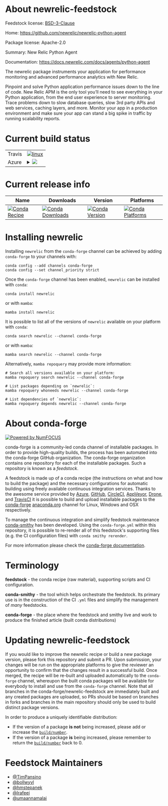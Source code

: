 About newrelic-feedstock
========================

Feedstock license: [BSD-3-Clause](https://github.com/conda-forge/newrelic-feedstock/blob/main/LICENSE.txt)

Home: https://github.com/newrelic/newrelic-python-agent

Package license: Apache-2.0

Summary: New Relic Python Agent

Documentation: https://docs.newrelic.com/docs/agents/python-agent

The newrelic package instruments your application for performance
monitoring and advanced performance analytics with New Relic.

Pinpoint and solve Python application performance issues down to the line
of code. New Relic APM is the only tool you’ll need to see everything in
your Python application, from the end user experience to server monitoring.
Trace problems down to slow database queries, slow 3rd party APIs and web
services, caching layers, and more. Monitor your app in a production
environment and make sure your app can stand a big spike in traffic by
running scalability reports.


Current build status
====================


<table><tr>
    <td>Travis</td>
    <td>
      <a href="https://app.travis-ci.com/conda-forge/newrelic-feedstock">
        <img alt="linux" src="https://img.shields.io/travis/com/conda-forge/newrelic-feedstock/main.svg?label=Linux">
      </a>
    </td>
  </tr>
    
  <tr>
    <td>Azure</td>
    <td>
      <details>
        <summary>
          <a href="https://dev.azure.com/conda-forge/feedstock-builds/_build/latest?definitionId=5509&branchName=main">
            <img src="https://dev.azure.com/conda-forge/feedstock-builds/_apis/build/status/newrelic-feedstock?branchName=main">
          </a>
        </summary>
        <table>
          <thead><tr><th>Variant</th><th>Status</th></tr></thead>
          <tbody><tr>
              <td>linux_64_python3.10.____cpython</td>
              <td>
                <a href="https://dev.azure.com/conda-forge/feedstock-builds/_build/latest?definitionId=5509&branchName=main">
                  <img src="https://dev.azure.com/conda-forge/feedstock-builds/_apis/build/status/newrelic-feedstock?branchName=main&jobName=linux&configuration=linux%20linux_64_python3.10.____cpython" alt="variant">
                </a>
              </td>
            </tr><tr>
              <td>linux_64_python3.11.____cpython</td>
              <td>
                <a href="https://dev.azure.com/conda-forge/feedstock-builds/_build/latest?definitionId=5509&branchName=main">
                  <img src="https://dev.azure.com/conda-forge/feedstock-builds/_apis/build/status/newrelic-feedstock?branchName=main&jobName=linux&configuration=linux%20linux_64_python3.11.____cpython" alt="variant">
                </a>
              </td>
            </tr><tr>
              <td>linux_64_python3.12.____cpython</td>
              <td>
                <a href="https://dev.azure.com/conda-forge/feedstock-builds/_build/latest?definitionId=5509&branchName=main">
                  <img src="https://dev.azure.com/conda-forge/feedstock-builds/_apis/build/status/newrelic-feedstock?branchName=main&jobName=linux&configuration=linux%20linux_64_python3.12.____cpython" alt="variant">
                </a>
              </td>
            </tr><tr>
              <td>linux_64_python3.8.____cpython</td>
              <td>
                <a href="https://dev.azure.com/conda-forge/feedstock-builds/_build/latest?definitionId=5509&branchName=main">
                  <img src="https://dev.azure.com/conda-forge/feedstock-builds/_apis/build/status/newrelic-feedstock?branchName=main&jobName=linux&configuration=linux%20linux_64_python3.8.____cpython" alt="variant">
                </a>
              </td>
            </tr><tr>
              <td>linux_64_python3.9.____73_pypy</td>
              <td>
                <a href="https://dev.azure.com/conda-forge/feedstock-builds/_build/latest?definitionId=5509&branchName=main">
                  <img src="https://dev.azure.com/conda-forge/feedstock-builds/_apis/build/status/newrelic-feedstock?branchName=main&jobName=linux&configuration=linux%20linux_64_python3.9.____73_pypy" alt="variant">
                </a>
              </td>
            </tr><tr>
              <td>linux_64_python3.9.____cpython</td>
              <td>
                <a href="https://dev.azure.com/conda-forge/feedstock-builds/_build/latest?definitionId=5509&branchName=main">
                  <img src="https://dev.azure.com/conda-forge/feedstock-builds/_apis/build/status/newrelic-feedstock?branchName=main&jobName=linux&configuration=linux%20linux_64_python3.9.____cpython" alt="variant">
                </a>
              </td>
            </tr><tr>
              <td>linux_aarch64_python3.10.____cpython</td>
              <td>
                <a href="https://dev.azure.com/conda-forge/feedstock-builds/_build/latest?definitionId=5509&branchName=main">
                  <img src="https://dev.azure.com/conda-forge/feedstock-builds/_apis/build/status/newrelic-feedstock?branchName=main&jobName=linux&configuration=linux%20linux_aarch64_python3.10.____cpython" alt="variant">
                </a>
              </td>
            </tr><tr>
              <td>linux_aarch64_python3.11.____cpython</td>
              <td>
                <a href="https://dev.azure.com/conda-forge/feedstock-builds/_build/latest?definitionId=5509&branchName=main">
                  <img src="https://dev.azure.com/conda-forge/feedstock-builds/_apis/build/status/newrelic-feedstock?branchName=main&jobName=linux&configuration=linux%20linux_aarch64_python3.11.____cpython" alt="variant">
                </a>
              </td>
            </tr><tr>
              <td>linux_aarch64_python3.12.____cpython</td>
              <td>
                <a href="https://dev.azure.com/conda-forge/feedstock-builds/_build/latest?definitionId=5509&branchName=main">
                  <img src="https://dev.azure.com/conda-forge/feedstock-builds/_apis/build/status/newrelic-feedstock?branchName=main&jobName=linux&configuration=linux%20linux_aarch64_python3.12.____cpython" alt="variant">
                </a>
              </td>
            </tr><tr>
              <td>linux_aarch64_python3.8.____cpython</td>
              <td>
                <a href="https://dev.azure.com/conda-forge/feedstock-builds/_build/latest?definitionId=5509&branchName=main">
                  <img src="https://dev.azure.com/conda-forge/feedstock-builds/_apis/build/status/newrelic-feedstock?branchName=main&jobName=linux&configuration=linux%20linux_aarch64_python3.8.____cpython" alt="variant">
                </a>
              </td>
            </tr><tr>
              <td>linux_aarch64_python3.9.____73_pypy</td>
              <td>
                <a href="https://dev.azure.com/conda-forge/feedstock-builds/_build/latest?definitionId=5509&branchName=main">
                  <img src="https://dev.azure.com/conda-forge/feedstock-builds/_apis/build/status/newrelic-feedstock?branchName=main&jobName=linux&configuration=linux%20linux_aarch64_python3.9.____73_pypy" alt="variant">
                </a>
              </td>
            </tr><tr>
              <td>linux_aarch64_python3.9.____cpython</td>
              <td>
                <a href="https://dev.azure.com/conda-forge/feedstock-builds/_build/latest?definitionId=5509&branchName=main">
                  <img src="https://dev.azure.com/conda-forge/feedstock-builds/_apis/build/status/newrelic-feedstock?branchName=main&jobName=linux&configuration=linux%20linux_aarch64_python3.9.____cpython" alt="variant">
                </a>
              </td>
            </tr><tr>
              <td>linux_ppc64le_python3.10.____cpython</td>
              <td>
                <a href="https://dev.azure.com/conda-forge/feedstock-builds/_build/latest?definitionId=5509&branchName=main">
                  <img src="https://dev.azure.com/conda-forge/feedstock-builds/_apis/build/status/newrelic-feedstock?branchName=main&jobName=linux&configuration=linux%20linux_ppc64le_python3.10.____cpython" alt="variant">
                </a>
              </td>
            </tr><tr>
              <td>linux_ppc64le_python3.11.____cpython</td>
              <td>
                <a href="https://dev.azure.com/conda-forge/feedstock-builds/_build/latest?definitionId=5509&branchName=main">
                  <img src="https://dev.azure.com/conda-forge/feedstock-builds/_apis/build/status/newrelic-feedstock?branchName=main&jobName=linux&configuration=linux%20linux_ppc64le_python3.11.____cpython" alt="variant">
                </a>
              </td>
            </tr><tr>
              <td>linux_ppc64le_python3.12.____cpython</td>
              <td>
                <a href="https://dev.azure.com/conda-forge/feedstock-builds/_build/latest?definitionId=5509&branchName=main">
                  <img src="https://dev.azure.com/conda-forge/feedstock-builds/_apis/build/status/newrelic-feedstock?branchName=main&jobName=linux&configuration=linux%20linux_ppc64le_python3.12.____cpython" alt="variant">
                </a>
              </td>
            </tr><tr>
              <td>linux_ppc64le_python3.8.____cpython</td>
              <td>
                <a href="https://dev.azure.com/conda-forge/feedstock-builds/_build/latest?definitionId=5509&branchName=main">
                  <img src="https://dev.azure.com/conda-forge/feedstock-builds/_apis/build/status/newrelic-feedstock?branchName=main&jobName=linux&configuration=linux%20linux_ppc64le_python3.8.____cpython" alt="variant">
                </a>
              </td>
            </tr><tr>
              <td>linux_ppc64le_python3.9.____73_pypy</td>
              <td>
                <a href="https://dev.azure.com/conda-forge/feedstock-builds/_build/latest?definitionId=5509&branchName=main">
                  <img src="https://dev.azure.com/conda-forge/feedstock-builds/_apis/build/status/newrelic-feedstock?branchName=main&jobName=linux&configuration=linux%20linux_ppc64le_python3.9.____73_pypy" alt="variant">
                </a>
              </td>
            </tr><tr>
              <td>linux_ppc64le_python3.9.____cpython</td>
              <td>
                <a href="https://dev.azure.com/conda-forge/feedstock-builds/_build/latest?definitionId=5509&branchName=main">
                  <img src="https://dev.azure.com/conda-forge/feedstock-builds/_apis/build/status/newrelic-feedstock?branchName=main&jobName=linux&configuration=linux%20linux_ppc64le_python3.9.____cpython" alt="variant">
                </a>
              </td>
            </tr><tr>
              <td>osx_64_python3.10.____cpython</td>
              <td>
                <a href="https://dev.azure.com/conda-forge/feedstock-builds/_build/latest?definitionId=5509&branchName=main">
                  <img src="https://dev.azure.com/conda-forge/feedstock-builds/_apis/build/status/newrelic-feedstock?branchName=main&jobName=osx&configuration=osx%20osx_64_python3.10.____cpython" alt="variant">
                </a>
              </td>
            </tr><tr>
              <td>osx_64_python3.11.____cpython</td>
              <td>
                <a href="https://dev.azure.com/conda-forge/feedstock-builds/_build/latest?definitionId=5509&branchName=main">
                  <img src="https://dev.azure.com/conda-forge/feedstock-builds/_apis/build/status/newrelic-feedstock?branchName=main&jobName=osx&configuration=osx%20osx_64_python3.11.____cpython" alt="variant">
                </a>
              </td>
            </tr><tr>
              <td>osx_64_python3.12.____cpython</td>
              <td>
                <a href="https://dev.azure.com/conda-forge/feedstock-builds/_build/latest?definitionId=5509&branchName=main">
                  <img src="https://dev.azure.com/conda-forge/feedstock-builds/_apis/build/status/newrelic-feedstock?branchName=main&jobName=osx&configuration=osx%20osx_64_python3.12.____cpython" alt="variant">
                </a>
              </td>
            </tr><tr>
              <td>osx_64_python3.8.____cpython</td>
              <td>
                <a href="https://dev.azure.com/conda-forge/feedstock-builds/_build/latest?definitionId=5509&branchName=main">
                  <img src="https://dev.azure.com/conda-forge/feedstock-builds/_apis/build/status/newrelic-feedstock?branchName=main&jobName=osx&configuration=osx%20osx_64_python3.8.____cpython" alt="variant">
                </a>
              </td>
            </tr><tr>
              <td>osx_64_python3.9.____73_pypy</td>
              <td>
                <a href="https://dev.azure.com/conda-forge/feedstock-builds/_build/latest?definitionId=5509&branchName=main">
                  <img src="https://dev.azure.com/conda-forge/feedstock-builds/_apis/build/status/newrelic-feedstock?branchName=main&jobName=osx&configuration=osx%20osx_64_python3.9.____73_pypy" alt="variant">
                </a>
              </td>
            </tr><tr>
              <td>osx_64_python3.9.____cpython</td>
              <td>
                <a href="https://dev.azure.com/conda-forge/feedstock-builds/_build/latest?definitionId=5509&branchName=main">
                  <img src="https://dev.azure.com/conda-forge/feedstock-builds/_apis/build/status/newrelic-feedstock?branchName=main&jobName=osx&configuration=osx%20osx_64_python3.9.____cpython" alt="variant">
                </a>
              </td>
            </tr><tr>
              <td>osx_arm64_python3.10.____cpython</td>
              <td>
                <a href="https://dev.azure.com/conda-forge/feedstock-builds/_build/latest?definitionId=5509&branchName=main">
                  <img src="https://dev.azure.com/conda-forge/feedstock-builds/_apis/build/status/newrelic-feedstock?branchName=main&jobName=osx&configuration=osx%20osx_arm64_python3.10.____cpython" alt="variant">
                </a>
              </td>
            </tr><tr>
              <td>osx_arm64_python3.11.____cpython</td>
              <td>
                <a href="https://dev.azure.com/conda-forge/feedstock-builds/_build/latest?definitionId=5509&branchName=main">
                  <img src="https://dev.azure.com/conda-forge/feedstock-builds/_apis/build/status/newrelic-feedstock?branchName=main&jobName=osx&configuration=osx%20osx_arm64_python3.11.____cpython" alt="variant">
                </a>
              </td>
            </tr><tr>
              <td>osx_arm64_python3.12.____cpython</td>
              <td>
                <a href="https://dev.azure.com/conda-forge/feedstock-builds/_build/latest?definitionId=5509&branchName=main">
                  <img src="https://dev.azure.com/conda-forge/feedstock-builds/_apis/build/status/newrelic-feedstock?branchName=main&jobName=osx&configuration=osx%20osx_arm64_python3.12.____cpython" alt="variant">
                </a>
              </td>
            </tr><tr>
              <td>osx_arm64_python3.8.____cpython</td>
              <td>
                <a href="https://dev.azure.com/conda-forge/feedstock-builds/_build/latest?definitionId=5509&branchName=main">
                  <img src="https://dev.azure.com/conda-forge/feedstock-builds/_apis/build/status/newrelic-feedstock?branchName=main&jobName=osx&configuration=osx%20osx_arm64_python3.8.____cpython" alt="variant">
                </a>
              </td>
            </tr><tr>
              <td>osx_arm64_python3.9.____cpython</td>
              <td>
                <a href="https://dev.azure.com/conda-forge/feedstock-builds/_build/latest?definitionId=5509&branchName=main">
                  <img src="https://dev.azure.com/conda-forge/feedstock-builds/_apis/build/status/newrelic-feedstock?branchName=main&jobName=osx&configuration=osx%20osx_arm64_python3.9.____cpython" alt="variant">
                </a>
              </td>
            </tr><tr>
              <td>win_64_python3.10.____cpython</td>
              <td>
                <a href="https://dev.azure.com/conda-forge/feedstock-builds/_build/latest?definitionId=5509&branchName=main">
                  <img src="https://dev.azure.com/conda-forge/feedstock-builds/_apis/build/status/newrelic-feedstock?branchName=main&jobName=win&configuration=win%20win_64_python3.10.____cpython" alt="variant">
                </a>
              </td>
            </tr><tr>
              <td>win_64_python3.11.____cpython</td>
              <td>
                <a href="https://dev.azure.com/conda-forge/feedstock-builds/_build/latest?definitionId=5509&branchName=main">
                  <img src="https://dev.azure.com/conda-forge/feedstock-builds/_apis/build/status/newrelic-feedstock?branchName=main&jobName=win&configuration=win%20win_64_python3.11.____cpython" alt="variant">
                </a>
              </td>
            </tr><tr>
              <td>win_64_python3.12.____cpython</td>
              <td>
                <a href="https://dev.azure.com/conda-forge/feedstock-builds/_build/latest?definitionId=5509&branchName=main">
                  <img src="https://dev.azure.com/conda-forge/feedstock-builds/_apis/build/status/newrelic-feedstock?branchName=main&jobName=win&configuration=win%20win_64_python3.12.____cpython" alt="variant">
                </a>
              </td>
            </tr><tr>
              <td>win_64_python3.8.____cpython</td>
              <td>
                <a href="https://dev.azure.com/conda-forge/feedstock-builds/_build/latest?definitionId=5509&branchName=main">
                  <img src="https://dev.azure.com/conda-forge/feedstock-builds/_apis/build/status/newrelic-feedstock?branchName=main&jobName=win&configuration=win%20win_64_python3.8.____cpython" alt="variant">
                </a>
              </td>
            </tr><tr>
              <td>win_64_python3.9.____73_pypy</td>
              <td>
                <a href="https://dev.azure.com/conda-forge/feedstock-builds/_build/latest?definitionId=5509&branchName=main">
                  <img src="https://dev.azure.com/conda-forge/feedstock-builds/_apis/build/status/newrelic-feedstock?branchName=main&jobName=win&configuration=win%20win_64_python3.9.____73_pypy" alt="variant">
                </a>
              </td>
            </tr><tr>
              <td>win_64_python3.9.____cpython</td>
              <td>
                <a href="https://dev.azure.com/conda-forge/feedstock-builds/_build/latest?definitionId=5509&branchName=main">
                  <img src="https://dev.azure.com/conda-forge/feedstock-builds/_apis/build/status/newrelic-feedstock?branchName=main&jobName=win&configuration=win%20win_64_python3.9.____cpython" alt="variant">
                </a>
              </td>
            </tr>
          </tbody>
        </table>
      </details>
    </td>
  </tr>
</table>

Current release info
====================

| Name | Downloads | Version | Platforms |
| --- | --- | --- | --- |
| [![Conda Recipe](https://img.shields.io/badge/recipe-newrelic-green.svg)](https://anaconda.org/conda-forge/newrelic) | [![Conda Downloads](https://img.shields.io/conda/dn/conda-forge/newrelic.svg)](https://anaconda.org/conda-forge/newrelic) | [![Conda Version](https://img.shields.io/conda/vn/conda-forge/newrelic.svg)](https://anaconda.org/conda-forge/newrelic) | [![Conda Platforms](https://img.shields.io/conda/pn/conda-forge/newrelic.svg)](https://anaconda.org/conda-forge/newrelic) |

Installing newrelic
===================

Installing `newrelic` from the `conda-forge` channel can be achieved by adding `conda-forge` to your channels with:

```
conda config --add channels conda-forge
conda config --set channel_priority strict
```

Once the `conda-forge` channel has been enabled, `newrelic` can be installed with `conda`:

```
conda install newrelic
```

or with `mamba`:

```
mamba install newrelic
```

It is possible to list all of the versions of `newrelic` available on your platform with `conda`:

```
conda search newrelic --channel conda-forge
```

or with `mamba`:

```
mamba search newrelic --channel conda-forge
```

Alternatively, `mamba repoquery` may provide more information:

```
# Search all versions available on your platform:
mamba repoquery search newrelic --channel conda-forge

# List packages depending on `newrelic`:
mamba repoquery whoneeds newrelic --channel conda-forge

# List dependencies of `newrelic`:
mamba repoquery depends newrelic --channel conda-forge
```


About conda-forge
=================

[![Powered by
NumFOCUS](https://img.shields.io/badge/powered%20by-NumFOCUS-orange.svg?style=flat&colorA=E1523D&colorB=007D8A)](https://numfocus.org)

conda-forge is a community-led conda channel of installable packages.
In order to provide high-quality builds, the process has been automated into the
conda-forge GitHub organization. The conda-forge organization contains one repository
for each of the installable packages. Such a repository is known as a *feedstock*.

A feedstock is made up of a conda recipe (the instructions on what and how to build
the package) and the necessary configurations for automatic building using freely
available continuous integration services. Thanks to the awesome service provided by
[Azure](https://azure.microsoft.com/en-us/services/devops/), [GitHub](https://github.com/),
[CircleCI](https://circleci.com/), [AppVeyor](https://www.appveyor.com/),
[Drone](https://cloud.drone.io/welcome), and [TravisCI](https://travis-ci.com/)
it is possible to build and upload installable packages to the
[conda-forge](https://anaconda.org/conda-forge) [anaconda.org](https://anaconda.org/)
channel for Linux, Windows and OSX respectively.

To manage the continuous integration and simplify feedstock maintenance
[conda-smithy](https://github.com/conda-forge/conda-smithy) has been developed.
Using the ``conda-forge.yml`` within this repository, it is possible to re-render all of
this feedstock's supporting files (e.g. the CI configuration files) with ``conda smithy rerender``.

For more information please check the [conda-forge documentation](https://conda-forge.org/docs/).

Terminology
===========

**feedstock** - the conda recipe (raw material), supporting scripts and CI configuration.

**conda-smithy** - the tool which helps orchestrate the feedstock.
                   Its primary use is in the construction of the CI ``.yml`` files
                   and simplify the management of *many* feedstocks.

**conda-forge** - the place where the feedstock and smithy live and work to
                  produce the finished article (built conda distributions)


Updating newrelic-feedstock
===========================

If you would like to improve the newrelic recipe or build a new
package version, please fork this repository and submit a PR. Upon submission,
your changes will be run on the appropriate platforms to give the reviewer an
opportunity to confirm that the changes result in a successful build. Once
merged, the recipe will be re-built and uploaded automatically to the
`conda-forge` channel, whereupon the built conda packages will be available for
everybody to install and use from the `conda-forge` channel.
Note that all branches in the conda-forge/newrelic-feedstock are
immediately built and any created packages are uploaded, so PRs should be based
on branches in forks and branches in the main repository should only be used to
build distinct package versions.

In order to produce a uniquely identifiable distribution:
 * If the version of a package **is not** being increased, please add or increase
   the [``build/number``](https://docs.conda.io/projects/conda-build/en/latest/resources/define-metadata.html#build-number-and-string).
 * If the version of a package **is** being increased, please remember to return
   the [``build/number``](https://docs.conda.io/projects/conda-build/en/latest/resources/define-metadata.html#build-number-and-string)
   back to 0.

Feedstock Maintainers
=====================

* [@TimPansino](https://github.com/TimPansino/)
* [@bollwyvl](https://github.com/bollwyvl/)
* [@hmstepanek](https://github.com/hmstepanek/)
* [@lrafeei](https://github.com/lrafeei/)
* [@umaannamalai](https://github.com/umaannamalai/)

